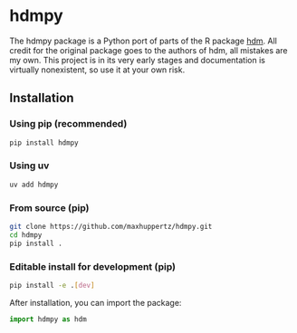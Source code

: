 # hdmpy

The hdmpy package is a Python port of parts of the R package [hdm](https://github.com/cran/hdm). All credit for the original package goes to the authors of hdm, all mistakes are my own. This project is in its very early stages and documentation is virtually nonexistent, so use it at your own risk.

## Installation

### Using pip (recommended)

```bash
pip install hdmpy
```

### Using uv

```bash
uv add hdmpy
```

### From source (pip)

```bash
git clone https://github.com/maxhuppertz/hdmpy.git
cd hdmpy
pip install .
```

### Editable install for development (pip)

```bash
pip install -e .[dev]
```

After installation, you can import the package:

```python
import hdmpy as hdm
```
